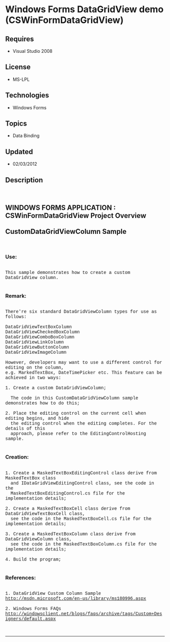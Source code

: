 # Windows Forms DataGridView demo (CSWinFormDataGridView)
## Requires
- Visual Studio 2008
## License
- MS-LPL
## Technologies
- Windows Forms
## Topics
- Data Binding
## Updated
- 02/03/2012
## Description

<p style="font-family:Courier New">&nbsp;</p>
<h2>WINDOWS FORMS APPLICATION : CSWinFormDataGridView Project Overview<br>
<br>
CustomDataGridViewColumn Sample</h2>
<p style="font-family:Courier New">&nbsp;</p>
<h3>Use:</h3>
<p style="font-family:Courier New"><br>
This sample demonstrates how to create a custom DataGridView column.<br>
<br>
</p>
<h3>Remark:</h3>
<p style="font-family:Courier New"><br>
There're six standard DataGridViewColumn types for use as follows:<br>
<br>
DataGridViewTextBoxColumn<br>
DataGridViewCheckedBoxColumn<br>
DataGridViewComboBoxColumn<br>
DataGridViewLinkColumn<br>
DataGridViewButtonColumn<br>
DataGridViewImageColumn<br>
<br>
However, developers may want to use a different control for editing on the column,<br>
e.g. MarkedTextBox, DateTimePicker etc. This feature can be achieved in two ways:<br>
<br>
1. Create a custom DataGridViewColumn; <br>
<br>
&nbsp; The code in this CustomDataGridViewColumn sample demonstrates how to do this;<br>
<br>
2. Place the editing control on the current cell when editing begins, and hide<br>
&nbsp; the editing control when the editing completes. For the details of this<br>
&nbsp; approach, please refer to the EditingControlHosting sample.<br>
<br>
</p>
<h3>Creation:</h3>
<p style="font-family:Courier New"><br>
1. Create a MaskedTextBoxEditingControl class derive from MaskedTextBox class <br>
&nbsp; and IDataGridViewEditingControl class, see the code in the <br>
&nbsp; MaskedTextBoxEditingControl.cs file for the implementation details;<br>
<br>
2. Create a MaskedTextBoxCell class derive from DataGridViewTextBoxCell class,<br>
&nbsp; see the code in the MaskedTextBoxCell.cs file for the implementation details;<br>
<br>
3. Create a MaskedTextBoxColumn class derive from DataGridViewColumn class,<br>
&nbsp; see the code in the MaskedTextBoxColumn.cs file for the implementation details;<br>
<br>
4. Build the program;<br>
<br>
</p>
<h3>References:</h3>
<p style="font-family:Courier New"><br>
1. DataGridView Custom Column Sample<br>
<a href="http://msdn.microsoft.com/en-us/library/ms180996.aspx" target="_blank">http://msdn.microsoft.com/en-us/library/ms180996.aspx</a><br>
<br>
2. Windows Forms FAQs<br>
<a href="http://windowsclient.net/blogs/faqs/archive/tags/Custom&#43;Designers/default.aspx" target="_blank">http://windowsclient.net/blogs/faqs/archive/tags/Custom&#43;Designers/default.aspx</a><br>
<br>
<br>
</p>
<hr>
<div><a href="http://go.microsoft.com/?linkid=9759640" style="margin-top:3px"><img src="-onecodelogo" alt="">
</a></div>
